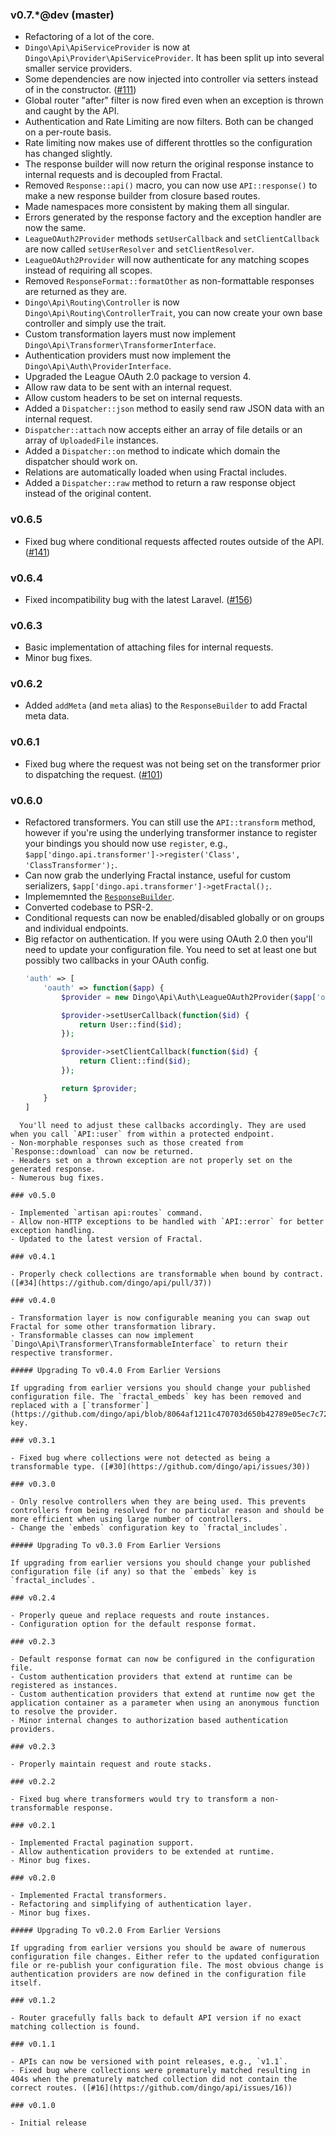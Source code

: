 ### v0.7.*@dev (master)

- Refactoring of a lot of the core.
- `Dingo\Api\ApiServiceProvider` is now at `Dingo\Api\Provider\ApiServiceProvider`. It has been split up into several smaller service providers.
- Some dependencies are now injected into controller via setters instead of in the constructor. ([#111](https://github.com/dingo/api/issues/111))
- Global router "after" filter is now fired even when an exception is thrown and caught by the API.
- Authentication and Rate Limiting are now filters. Both can be changed on a per-route basis.
- Rate limiting now makes use of different throttles so the configuration has changed slightly.
- The response builder will now return the original response instance to internal requests and is decoupled from Fractal.
- Removed `Response::api()` macro, you can now use `API::response()` to make a new response builder from closure based routes.
- Made namespaces more consistent by making them all singular.
- Errors generated by the response factory and the exception handler are now the same.
- `LeagueOAuth2Provider` methods `setUserCallback` and `setClientCallback` are now called `setUserResolver` and `setClientResolver`.
- `LeagueOAuth2Provider` will now authenticate for any matching scopes instead of requiring all scopes.
- Removed `ResponseFormat::formatOther` as non-formattable responses are returned as they are.
- `Dingo\Api\Routing\Controller` is now `Dingo\Api\Routing\ControllerTrait`, you can now create your own base controller and simply use the trait.
- Custom transformation layers must now implement `Dingo\Api\Transformer\TransformerInterface`.
- Authentication providers must now implement the `Dingo\Api\Auth\ProviderInterface`.
- Upgraded the League OAuth 2.0 package to version 4.
- Allow raw data to be sent with an internal request.
- Allow custom headers to be set on internal requests.
- Added a `Dispatcher::json` method to easily send raw JSON data with an internal request.
- `Dispatcher::attach` now accepts either an array of file details or an array of `UploadedFile` instances.
- Added a `Dispatcher::on` method to indicate which domain the dispatcher should work on.
- Relations are automatically loaded when using Fractal includes.
- Added a `Dispatcher::raw` method to return a raw response object instead of the original content.

### v0.6.5

- Fixed bug where conditional requests affected routes outside of the API. ([#141](https://github.com/dingo/api/issues/141))

### v0.6.4

- Fixed incompatibility bug with the latest Laravel. ([#156](https://github.com/dingo/api/issues/156))

### v0.6.3

- Basic implementation of attaching files for internal requests.
- Minor bug fixes.

### v0.6.2

- Added `addMeta` (and `meta` alias) to the `ResponseBuilder` to add Fractal meta data.

### v0.6.1

- Fixed bug where the request was not being set on the transformer prior to dispatching the request.  ([#101](https://github.com/dingo/api/issues/101))

### v0.6.0

- Refactored transformers. You can still use the `API::transform` method, however if you're using the underlying transformer instance to register your bindings you should now use `register`, e.g.,  `$app['dingo.api.transformer']->register('Class', 'ClassTransformer');`.
- Can now grab the underlying Fractal instance, useful for custom serializers, `$app['dingo.api.transformer']->getFractal();`.
- Implememnted the [`ResponseBuilder`](https://github.com/dingo/api/wiki/Responses#response-builder).
- Converted codebase to PSR-2.
- Conditional requests can now be enabled/disabled globally or on groups and individual endpoints.
- Big refactor on authentication. If you were using OAuth 2.0 then you'll need to update your configuration file. You need to set at least one but possibly two callbacks in your OAuth config.
  ```php
  'auth' => [
      'oauth' => function($app) {
          $provider = new Dingo\Api\Auth\LeagueOAuth2Provider($app['oauth2.resource-server']);

          $provider->setUserCallback(function($id) {
              return User::find($id);
          });

          $provider->setClientCallback(function($id) {
              return Client::find($id);
          });

          return $provider;
      }
  ]
```
  You'll need to adjust these callbacks accordingly. They are used when you call `API::user` from within a protected endpoint.
- Non-morphable responses such as those created from `Response::download` can now be returned.
- Headers set on a thrown exception are not properly set on the generated response.
- Numerous bug fixes.

### v0.5.0

- Implemented `artisan api:routes` command.
- Allow non-HTTP exceptions to be handled with `API::error` for better exception handling.
- Updated to the latest version of Fractal.

### v0.4.1

- Properly check collections are transformable when bound by contract. ([#34](https://github.com/dingo/api/pull/37))

### v0.4.0

- Transformation layer is now configurable meaning you can swap out Fractal for some other transformation library.
- Transformable classes can now implement `Dingo\Api\Transformer\TransformableInterface` to return their respective transformer.

##### Upgrading To v0.4.0 From Earlier Versions

If upgrading from earlier versions you should change your published configuration file. The `fractal_embeds` key has been removed and replaced with a [`transformer`](https://github.com/dingo/api/blob/8064af1211c470703d650b42789e05ec7c7294d7/src/config/config.php#L116) key.

### v0.3.1

- Fixed bug where collections were not detected as being a transformable type. ([#30](https://github.com/dingo/api/issues/30))

### v0.3.0

- Only resolve controllers when they are being used. This prevents controllers from being resolved for no particular reason and should be more efficient when using large number of controllers.
- Change the `embeds` configuration key to `fractal_includes`.

##### Upgrading To v0.3.0 From Earlier Versions

If upgrading from earlier versions you should change your published configuration file (if any) so that the `embeds` key is `fractal_includes`.

### v0.2.4

- Properly queue and replace requests and route instances.
- Configuration option for the default response format.

### v0.2.3

- Default response format can now be configured in the configuration file.
- Custom authentication providers that extend at runtime can be registered as instances.
- Custom authentication providers that extend at runtime now get the application container as a parameter when using an anonymous function to resolve the provider.
- Minor internal changes to authorization based authentication providers.

### v0.2.3

- Properly maintain request and route stacks.

### v0.2.2

- Fixed bug where transformers would try to transform a non-transformable response.

### v0.2.1

- Implemented Fractal pagination support.
- Allow authentication providers to be extended at runtime.
- Minor bug fixes.

### v0.2.0

- Implemented Fractal transformers.
- Refactoring and simplifying of authentication layer.
- Minor bug fixes.

##### Upgrading To v0.2.0 From Earlier Versions

If upgrading from earlier versions you should be aware of numerous configuration file changes. Either refer to the updated configuration file or re-publish your configuration file. The most obvious change is authentication providers are now defined in the configuration file itself.

### v0.1.2

- Router gracefully falls back to default API version if no exact matching collection is found.

### v0.1.1

- APIs can now be versioned with point releases, e.g., `v1.1`.
- Fixed bug where collections were prematurely matched resulting in 404s when the prematurely matched collection did not contain the correct routes. ([#16](https://github.com/dingo/api/issues/16))

### v0.1.0

- Initial release
